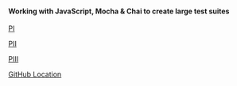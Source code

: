 #### Working with JavaScript, Mocha & Chai to create large test suites
[PI](https://brygit24.github.io/liveCoding/detectMochaPI.mp4)

[PII](https://brygit24.github.io/liveCoding/detectMochaPII.mp4)

[PIII](https://brygit24.github.io/liveCoding/detectMochaPIII.mp4)

[GitHub Location](https://github.com/brygit24/testbuilder)
